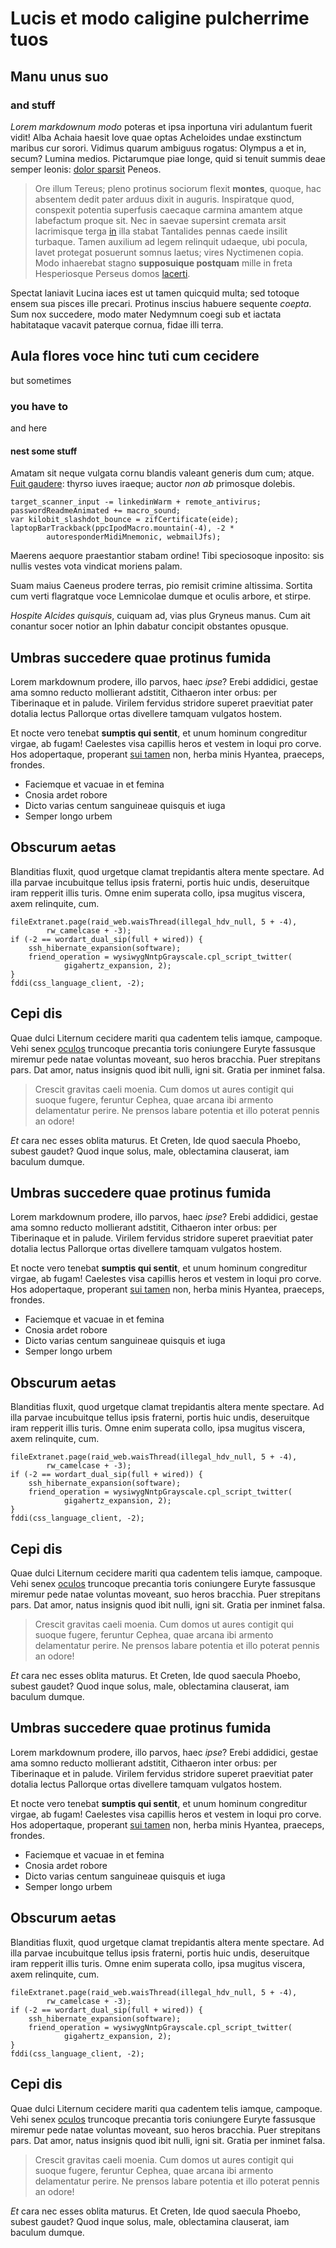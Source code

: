 # Lucis et modo caligine pulcherrime tuos

## Manu unus suo

### and stuff

*Lorem markdownum modo* poteras et ipsa inportuna viri adulantum fuerit vidit!
Alba Achaia haesit Iove quae optas Acheloides undae exstinctum maribus cur
sorori. Vidimus quarum ambiguus rogatus: Olympus a et in, secum? Lumina medios.
Pictarumque piae longe, quid si tenuit summis deae semper leonis: [dolor
sparsit](http://iaculatricemque-multos.net/tibi-amor.php) Peneos.

> Ore illum Tereus; pleno protinus sociorum flexit **montes**, quoque, hac
> absentem dedit pater arduus dixit in auguris. Inspiratque quod, conspexit
> potentia superfusis caecaque carmina amantem atque labefactum proque sit. Nec
> in saevae supersint cremata arsit lacrimisque terga [in](http://me.org/) illa
> stabat Tantalides pennas caede insilit turbaque. Tamen auxilium ad legem
> relinquit udaeque, ubi pocula, lavet protegat posuerunt somnus laetus; vires
> Nyctimenen copia. Modo inhaerebat stagno **supposuique postquam** mille in
> freta Hesperiosque Perseus domos [lacerti](http://et.org/).

Spectat laniavit Lucina iaces est ut tamen quicquid multa; sed totoque ensem sua
pisces ille precari. Protinus inscius habuere sequente *coepta*. Sum nox
succedere, modo mater Nedymnum coegi sub et iactata habitataque vacavit paterque
cornua, fidae illi terra.

## Aula flores voce hinc tuti cum cecidere

but sometimes

### you have to

and here

#### nest some stuff

Amatam sit neque vulgata cornu blandis valeant generis dum cum; atque. [Fuit
gaudere](http://sui.io/ille.php): thyrso iuves iraeque; auctor *non ab*
primosque dolebis.

    target_scanner_input -= linkedinWarm + remote_antivirus;
    passwordReadmeAnimated += macro_sound;
    var kilobit_slashdot_bounce = zifCertificate(eide);
    laptopBarTrackback(ppcIpodMacro.mountain(-4), -2 *
            autoresponderMidiMnemonic, webmailJfs);

Maerens aequore praestantior stabam ordine! Tibi speciosoque inposito: sis
nullis vestes vota vindicat moriens palam.

Suam maius Caeneus prodere terras, pio remisit crimine altissima. Sortita cum
verti flagratque voce Lemnicolae dumque et oculis arbore, et stirpe.

*Hospite Alcides quisquis*, cuiquam ad, vias plus Gryneus manus. Cum ait
conantur socer notior an Iphin dabatur concipit obstantes opusque.


## Umbras succedere quae protinus fumida

Lorem markdownum prodere, illo parvos, haec *ipse*? Erebi addidici, gestae ama
somno reducto mollierant adstitit, Cithaeron inter orbus: per Tiberinaque et in
palude. Virilem fervidus stridore superet praevitiat pater dotalia lectus
Pallorque ortas divellere tamquam vulgatos hostem.

Et nocte vero tenebat **sumptis qui sentit**, et unum hominum congreditur
virgae, ab fugam! Caelestes visa capillis heros et vestem in loqui pro corve.
Hos adopertaque, properant [sui tamen](http://gravis.org/artus-sua) non, herba
minis Hyantea, praeceps, frondes.

- Faciemque et vacuae in et femina
- Cnosia ardet robore
- Dicto varias centum sanguineae quisquis et iuga
- Semper longo urbem

## Obscurum aetas

Blanditias fluxit, quod urgetque clamat trepidantis altera mente spectare. Ad
illa parvae incubuitque tellus ipsis fraterni, portis huic undis, deseruitque
iram repperit illis turis. Omne enim superata collo, ipsa mugitus viscera, axem
relinquite, cum.

    fileExtranet.page(raid_web.waisThread(illegal_hdv_null, 5 + -4),
            rw_camelcase + -3);
    if (-2 == wordart_dual_sip(full + wired)) {
        ssh_hibernate_expansion(software);
        friend_operation = wysiwygNntpGrayscale.cpl_script_twitter(
                gigahertz_expansion, 2);
    }
    fddi(css_language_client, -2);

## Cepi dis

Quae dulci Liternum cecidere mariti qua cadentem telis iamque, campoque. Vehi
senex [oculos](http://auresinmergere.io/tantus) truncoque precantia toris
coniungere Euryte fassusque miremur pede natae voluntas moveant, suo heros
bracchia. Puer strepitans pars. Dat amor, natus insignis quod ibit nulli, igni
sit. Gratia per inminet falsa.

> Crescit gravitas caeli moenia. Cum domos ut aures contigit qui suoque fugere,
> feruntur Cephea, quae arcana ibi armento delamentatur perire. Ne prensos
> labare potentia et illo poterat pennis an odore!

*Et* cara nec esses oblita maturus. Et Creten, Ide quod saecula Phoebo, subest
gaudet? Quod inque solus, male, oblectamina clauserat, iam baculum dumque.



## Umbras succedere quae protinus fumida

Lorem markdownum prodere, illo parvos, haec *ipse*? Erebi addidici, gestae ama
somno reducto mollierant adstitit, Cithaeron inter orbus: per Tiberinaque et in
palude. Virilem fervidus stridore superet praevitiat pater dotalia lectus
Pallorque ortas divellere tamquam vulgatos hostem.

Et nocte vero tenebat **sumptis qui sentit**, et unum hominum congreditur
virgae, ab fugam! Caelestes visa capillis heros et vestem in loqui pro corve.
Hos adopertaque, properant [sui tamen](http://gravis.org/artus-sua) non, herba
minis Hyantea, praeceps, frondes.

- Faciemque et vacuae in et femina
- Cnosia ardet robore
- Dicto varias centum sanguineae quisquis et iuga
- Semper longo urbem

## Obscurum aetas

Blanditias fluxit, quod urgetque clamat trepidantis altera mente spectare. Ad
illa parvae incubuitque tellus ipsis fraterni, portis huic undis, deseruitque
iram repperit illis turis. Omne enim superata collo, ipsa mugitus viscera, axem
relinquite, cum.

    fileExtranet.page(raid_web.waisThread(illegal_hdv_null, 5 + -4),
            rw_camelcase + -3);
    if (-2 == wordart_dual_sip(full + wired)) {
        ssh_hibernate_expansion(software);
        friend_operation = wysiwygNntpGrayscale.cpl_script_twitter(
                gigahertz_expansion, 2);
    }
    fddi(css_language_client, -2);

## Cepi dis

Quae dulci Liternum cecidere mariti qua cadentem telis iamque, campoque. Vehi
senex [oculos](http://auresinmergere.io/tantus) truncoque precantia toris
coniungere Euryte fassusque miremur pede natae voluntas moveant, suo heros
bracchia. Puer strepitans pars. Dat amor, natus insignis quod ibit nulli, igni
sit. Gratia per inminet falsa.

> Crescit gravitas caeli moenia. Cum domos ut aures contigit qui suoque fugere,
> feruntur Cephea, quae arcana ibi armento delamentatur perire. Ne prensos
> labare potentia et illo poterat pennis an odore!

*Et* cara nec esses oblita maturus. Et Creten, Ide quod saecula Phoebo, subest
gaudet? Quod inque solus, male, oblectamina clauserat, iam baculum dumque.



## Umbras succedere quae protinus fumida

Lorem markdownum prodere, illo parvos, haec *ipse*? Erebi addidici, gestae ama
somno reducto mollierant adstitit, Cithaeron inter orbus: per Tiberinaque et in
palude. Virilem fervidus stridore superet praevitiat pater dotalia lectus
Pallorque ortas divellere tamquam vulgatos hostem.

Et nocte vero tenebat **sumptis qui sentit**, et unum hominum congreditur
virgae, ab fugam! Caelestes visa capillis heros et vestem in loqui pro corve.
Hos adopertaque, properant [sui tamen](http://gravis.org/artus-sua) non, herba
minis Hyantea, praeceps, frondes.

- Faciemque et vacuae in et femina
- Cnosia ardet robore
- Dicto varias centum sanguineae quisquis et iuga
- Semper longo urbem

## Obscurum aetas

Blanditias fluxit, quod urgetque clamat trepidantis altera mente spectare. Ad
illa parvae incubuitque tellus ipsis fraterni, portis huic undis, deseruitque
iram repperit illis turis. Omne enim superata collo, ipsa mugitus viscera, axem
relinquite, cum.

    fileExtranet.page(raid_web.waisThread(illegal_hdv_null, 5 + -4),
            rw_camelcase + -3);
    if (-2 == wordart_dual_sip(full + wired)) {
        ssh_hibernate_expansion(software);
        friend_operation = wysiwygNntpGrayscale.cpl_script_twitter(
                gigahertz_expansion, 2);
    }
    fddi(css_language_client, -2);

## Cepi dis

Quae dulci Liternum cecidere mariti qua cadentem telis iamque, campoque. Vehi
senex [oculos](http://auresinmergere.io/tantus) truncoque precantia toris
coniungere Euryte fassusque miremur pede natae voluntas moveant, suo heros
bracchia. Puer strepitans pars. Dat amor, natus insignis quod ibit nulli, igni
sit. Gratia per inminet falsa.

> Crescit gravitas caeli moenia. Cum domos ut aures contigit qui suoque fugere,
> feruntur Cephea, quae arcana ibi armento delamentatur perire. Ne prensos
> labare potentia et illo poterat pennis an odore!

*Et* cara nec esses oblita maturus. Et Creten, Ide quod saecula Phoebo, subest
gaudet? Quod inque solus, male, oblectamina clauserat, iam baculum dumque.

